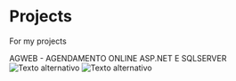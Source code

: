 # Projects
For my projects

AGWEB - AGENDAMENTO ONLINE
ASP.NET E SQLSERVER
![Texto alternativo](projects/tela_ag.png)
![Texto alternativo](projects/tela_ag_02.png)

